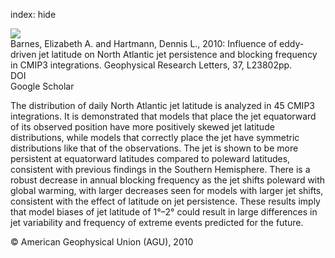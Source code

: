 index: hide

<div class="Citation">
    <div class="Citation-thumb CitationThumb-linked"  data-href="https://doi.org/10.1029/2010gl045700">
      <img src="https://static.claimspace.cloud/climate-study-static/refs/thumbs/9/Barnes_and_Hartmann_2010-thumb.png" />
    </div>

  <div class="Citation-body">
    <div class="Citation-text">Barnes, Elizabeth A. and Hartmann, Dennis L., 2010: Influence of eddy-driven jet latitude on North Atlantic jet persistence and blocking frequency in CMIP3 integrations. <span class="Article-journal">Geophysical Research Letters, </span><span class="Article-volume">37, </span>L23802pp.</div>
    <div class="Citation-links">
      <div class="CitationLink" data-href="https://doi.org/10.1029/2010gl045700">
        <div class="CitationLink-icon CitationLink-Doi"></div>
        <div class="CitationLink-text">DOI</div>
      </div>
      <div class="CitationLink" data-href="https://scholar.google.com/scholar?q=10.1029/2010gl045700">
        <div class="CitationLink-icon CitationLink-Scholar"></div>
        <div class="CitationLink-text">Google Scholar</div>
      </div>
    </div>
  </div>
</div>

The distribution of daily North Atlantic jet latitude is analyzed in 45 CMIP3 integrations. It is demonstrated that models that place the jet equatorward of its observed position have more positively skewed jet latitude distributions, while models that correctly place the jet have symmetric distributions like that of the observations. The jet is shown to be more persistent at equatorward latitudes compared to poleward latitudes, consistent with previous findings in the Southern Hemisphere. There is a robust decrease in annual blocking frequency as the jet shifts poleward with global warming, with larger decreases seen for models with larger jet shifts, consistent with the effect of latitude on jet persistence. These results imply that model biases of jet latitude of 1°–2° could result in large differences in jet variability and frequency of extreme events predicted for the future.

<div class="Citation-copy">
&copy; American Geophysical Union (AGU), 2010
</div>
